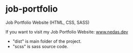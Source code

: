 # job-portfolio
Job Portfolio Website (HTML, CSS, SASS)

If you want to visit my Job Portfolio Website: <a href="https://www.nedas.dev" target="_blank">www.nedas.dev</a>

<ul>
  <li> "dist" is main folder of the project. </li>
  <li>  "scss" is sass source code.
</ul>

